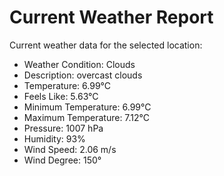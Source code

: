 # Current Weather Report
Current weather data for the selected location:
- Weather Condition: Clouds
- Description: overcast clouds
- Temperature: 6.99°C
- Feels Like: 5.63°C
- Minimum Temperature: 6.99°C
- Maximum Temperature: 7.12°C
- Pressure: 1007 hPa
- Humidity: 93%
- Wind Speed: 2.06 m/s
- Wind Degree: 150°
